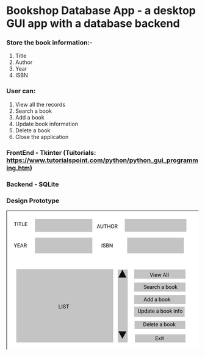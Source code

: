 # Bookshop Database App - a desktop GUI app with a database backend

### Store the book information:-
1. Title 
2. Author
3. Year 
4. ISBN

### User can:
1. View all the records
2. Search a book
3. Add a book
4. Update book information
5. Delete a book
6. Close the application

### FrontEnd - Tkinter (Tuitorials: https://www.tutorialspoint.com/python/python_gui_programming.htm)
### Backend - SQLite

### **Design Prototype**
![Image of Design Prototype](https://github.com/IshitvaAwasthi/Book-Shop-App/blob/master/DesignPrototype.jpg)

